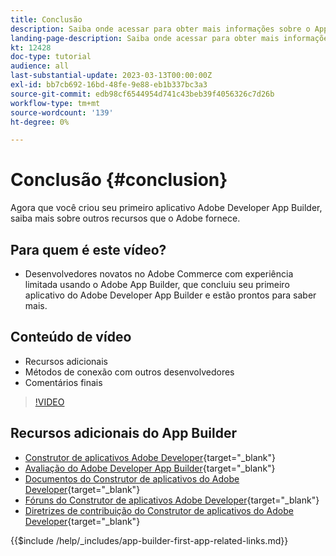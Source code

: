 ```yaml
---
title: Conclusão
description: Saiba onde acessar para obter mais informações sobre o App Builder.
landing-page-description: Saiba onde acessar para obter mais informações sobre o App Builder.
kt: 12428
doc-type: tutorial
audience: all
last-substantial-update: 2023-03-13T00:00:00Z
exl-id: bb7cb692-16bd-48fe-9e88-eb1b337bc3a3
source-git-commit: edb98cf6544954d741c43beb39f4056326c7d26b
workflow-type: tm+mt
source-wordcount: '139'
ht-degree: 0%

---
```


# Conclusão {#conclusion}

Agora que você criou seu primeiro aplicativo Adobe Developer App Builder, saiba mais sobre outros recursos que o Adobe fornece.

## Para quem é este vídeo?

* Desenvolvedores novatos no Adobe Commerce com experiência limitada usando o Adobe App Builder, que concluiu seu primeiro aplicativo do Adobe Developer App Builder e estão prontos para saber mais.

## Conteúdo de vídeo

* Recursos adicionais
* Métodos de conexão com outros desenvolvedores
* Comentários finais

>[!VIDEO](https://video.tv.adobe.com/v/3416741?quality=12&learn=on)

## Recursos adicionais do App Builder

* [Construtor de aplicativos Adobe Developer](https://developer.adobe.com/app-builder/){target="_blank"}
* [Avaliação do Adobe Developer App Builder](https://developer.adobe.com/app-builder/trial/){target="_blank"}
* [Documentos do Construtor de aplicativos do Adobe Developer](https://developer.adobe.com/app-builder/docs/overview/){target="_blank"}
* [Fóruns do Construtor de aplicativos Adobe Developer](https://experienceleaguecommunities.adobe.com/t5/project-firefly/ct-p/project-firefly){target="_blank"}
* [Diretrizes de contribuição do Construtor de aplicativos do Adobe Developer](https://developer.adobe.com/app-builder/docs/guides/contribution_guides/){target="_blank"}

{{$include /help/_includes/app-builder-first-app-related-links.md}}
